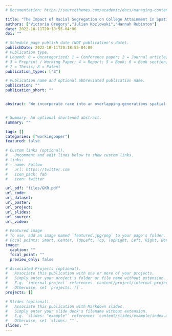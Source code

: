 ```yaml
---
# Documentation: https://sourcethemes.com/academic/docs/managing-content/

title: "The Impact of Racial Segregation on College Attainment in Spatial Equilibrium"
authors: ["Victoria Gregory","Julian Kozlowski","Hannah Rubinton"]
date: 2022-10-11T20:18:55-04:00
doi: ""

# Schedule page publish date (NOT publication's date).
publishDate: 2022-10-11T20:18:55-04:00
# Publication type.
# Legend: 0 = Uncategorized; 1 = Conference paper; 2 = Journal article;
# 3 = Preprint / Working Paper; 4 = Report; 5 = Book; 6 = Book section;
# 7 = Thesis; 8 = Patent
publication_types: ["3"]

# Publication name and optional abbreviated publication name.
publication: ""
publication_short: ""


abstract: "We incorporate race into an overlapping-generations spatial-equilibrium model with neighborhood spillovers.  The model incorporates race in three ways: (i) a Black-White wage gap, (ii) an amenity externality---households care about the racial composition of their neighbors---and (iii) an additional barrier to moving for Black households. These forces quantitatively account for all of the racial segregation and 80\% of the Black-White gap in college attainment in the data for the St. Louis metro area. Counterfactual exercises show that all three forces are quantitatively important. The presence of spillovers and externalities generates multiple equilibria. Although St. Louis is in the segregated equilibrium, there also exists an integrated equilibrium with a lower college gap, and we analyze a transition path between the two."


# Summary. An optional shortened abstract.
summary: ""

tags: []
categories: ["workingpaper"]
featured: false

# Custom links (optional).
#   Uncomment and edit lines below to show custom links.
# links:
# - name: Follow
#   url: https://twitter.com
#   icon_pack: fab
#   icon: twitter

url_pdf: "files/GKR.pdf"
url_code:
url_dataset:
url_poster:
url_project:
url_slides:
url_source:
url_video:

# Featured image
# To use, add an image named `featured.jpg/png` to your page's folder. 
# Focal points: Smart, Center, TopLeft, Top, TopRight, Left, Right, BottomLeft, Bottom, BottomRight.
image:
  caption: ""
  focal_point: ""
  preview_only: false

# Associated Projects (optional).
#   Associate this publication with one or more of your projects.
#   Simply enter your project's folder or file name without extension.
#   E.g. `internal-project` references `content/project/internal-project/index.md`.
#   Otherwise, set `projects: []`.
projects: []

# Slides (optional).
#   Associate this publication with Markdown slides.
#   Simply enter your slide deck's filename without extension.
#   E.g. `slides: "example"` references `content/slides/example/index.md`.
#   Otherwise, set `slides: ""`.
slides: ""
---
```

